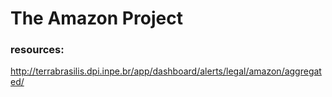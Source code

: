 # The Amazon Project
### resources: 
http://terrabrasilis.dpi.inpe.br/app/dashboard/alerts/legal/amazon/aggregated/
